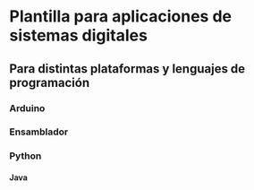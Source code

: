 # Plantilla para aplicaciones de sistemas digitales
## Para distintas plataformas y lenguajes de programación
### Arduino
### Ensamblador
### Python
#### Java
